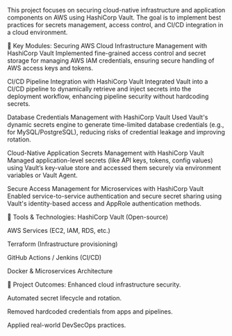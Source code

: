 This project focuses on securing cloud-native infrastructure and application components on AWS using HashiCorp Vault. The goal is to implement best practices for secrets management, access control, and CI/CD integration in a cloud environment.

🔐 Key Modules:
Securing AWS Cloud Infrastructure Management with HashiCorp Vault
Implemented fine-grained access control and secret storage for managing AWS IAM credentials, ensuring secure handling of AWS access keys and tokens.

CI/CD Pipeline Integration with HashiCorp Vault
Integrated Vault into a CI/CD pipeline to dynamically retrieve and inject secrets into the deployment workflow, enhancing pipeline security without hardcoding secrets.

Database Credentials Management with HashiCorp Vault
Used Vault's dynamic secrets engine to generate time-limited database credentials (e.g., for MySQL/PostgreSQL), reducing risks of credential leakage and improving rotation.

Cloud-Native Application Secrets Management with HashiCorp Vault
Managed application-level secrets (like API keys, tokens, config values) using Vault’s key-value store and accessed them securely via environment variables or Vault Agent.

Secure Access Management for Microservices with HashiCorp Vault
Enabled service-to-service authentication and secure secret sharing using Vault's identity-based access and AppRole authentication methods.

🧰 Tools & Technologies:
HashiCorp Vault (Open-source)

AWS Services (EC2, IAM, RDS, etc.)

Terraform (Infrastructure provisioning)

GitHub Actions / Jenkins (CI/CD)

Docker & Microservices Architecture

📘 Project Outcomes:
Enhanced cloud infrastructure security.

Automated secret lifecycle and rotation.

Removed hardcoded credentials from apps and pipelines.

Applied real-world DevSecOps practices.
